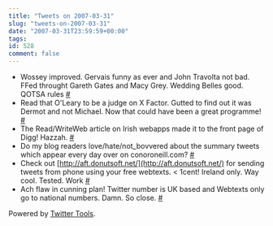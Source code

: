 ```yaml
---
title: "Tweets on 2007-03-31"
slug: "tweets-on-2007-03-31"
date: "2007-03-31T23:59:59+00:00"
tags:
id: 528
comment: false
---
```


*   Wossey improved. Gervais funny as ever and John Travolta not bad. FFed throught Gareth Gates and Macy Grey. Wedding Belles good. QOTSA rules [#](http://twitter.com/conoro/statuses/16303431)
*   Read that O'Leary to be a judge on X Factor. Gutted to find out it was Dermot and not Michael. Now that could have been a great programme! [#](http://twitter.com/conoro/statuses/16488541)
*   The Read/WriteWeb article on Irish webapps made it to the front page of Digg! Hazzah. [#](http://twitter.com/conoro/statuses/16490161)
*   Do my blog readers love/hate/not_bovvered about the summary tweets which appear every day over on conoroneill.com? [#](http://twitter.com/conoro/statuses/16497571)
*   Check out [http://aft.donutsoft.net/](http://aft.donutsoft.net/) for sending tweets from phone using your free webtexts. &lt; 1cent! Ireland only. Way cool. Tested. Work [#](http://twitter.com/conoro/statuses/16517031)
*   Ach flaw in cunning plan! Twitter number is UK based and Webtexts only go to national numbers. Damn. So close. [#](http://twitter.com/conoro/statuses/16518441)

Powered by [Twitter Tools](http://alexking.org/projects/wordpress).
